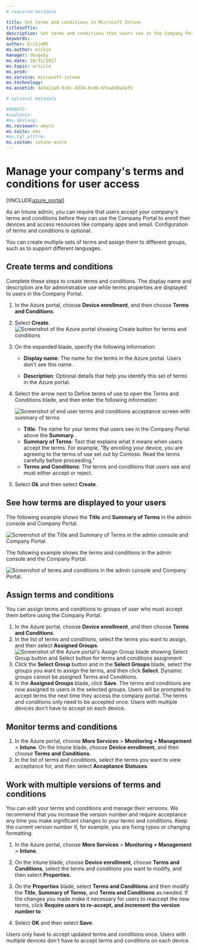 ```yaml
---
# required metadata

title: Set terms and conditions in Microsoft Intune
titlesuffix: 
description: Set terms and conditions that users see in the Company Portal for Intune.
keywords:
author: ErikjeMS
ms.author: erikje
manager: dougeby
ms.date: 10/31/2017
ms.topic: article
ms.prod:
ms.service: microsoft-intune
ms.technology:
ms.assetid: 4a3a11a8-9c0c-4334-8c6b-6fea4d0a2efb

# optional metadata

#ROBOTS:
#audience:
#ms.devlang:
ms.reviewer: amyro
ms.suite: ems
#ms.tgt_pltfrm:
ms.custom: intune-azure
---
```


# Manage your company's terms and conditions for user access

[!INCLUDE[azure_portal](./includes/azure_portal.md)]

As an Intune admin, you can require that users accept your company's terms and conditions before they can use the Company Portal to enroll their devices and access resources like company apps and email. Configuration of terms and conditions is optional.

You can create multiple sets of terms and assign them to different groups, such as to support different languages.

## Create terms and conditions
Complete these steps to create terms and conditions. The display name and description are for administrative use while terms properties are displayed to users in the Company Portal.

1. In the Azure portal, choose **Device enrollment**, and then choose **Terms and Conditions**.
2. Select **Create**.
![Screenshot of the Azure portal showing Create button for terms and conditions](media/terms-create-terms.png)
3. On the expanded blade, specify the following information:

   - **Display name**: The name for the terms in the Azure portal. Users don't see this name.

   - **Description**: Optional details that help you identify this set of terms in the Azure portal.

4. Select the arrow next to Define terms of use to open the Terms and Conditions blade, and then enter the following information:

   ![Screenshot of end user terms and conditions acceptance screen with summary of terms](./media/terms-summary-create.png)

   - **Title**: The name for your terms that users see in the Company Portal above the **Summary**.
   - **Summary of Terms**: Text that explains what it means when users accept the terms. For example, "By enrolling your device, you are agreeing to the terms of use set out by Contoso. Read the terms carefully before proceeding."
   - **Terms and Conditions**: The terms and conditions that users see and must either accept or reject.

5. Select **Ok** and then select **Create**.

## See how terms are displayed to your users
The following example shows the **Title** and **Summary of Terms** in the admin console and Company Portal.

![Screenshot of the Title and Summary of Terms in the admin console and Company Portal.](./media/terms-summary-terms.png)

The following example shows the terms and conditions in the admin console and the Company Portal.

![Screenshot of terms and conditions in the admin console and Company Portal.](./media/terms-properties-terms.png)

## Assign terms and conditions

You can assign terms and conditions to groups of user who must accept them before using the Company Portal.

1. In the Azure portal, choose **Device enrollment**, and then choose **Terms and Conditions**.
2. In the list of terms and conditions, select the terms you want to assign, and then select **Assigned Groups**.
![Screenshot of the Azure portal's Assign Group blade showing Select Group button and Select button for terms and conditions assignment](media/terms-assign-groups.png)
3. Click the **Select Group** button and in the **Select Groups** blade, select the groups you want to assign the terms, and then click **Select**. Dynamic groups cannot be assigned Terms and Conditions.
4. In the **Assigned Groups** blade, click **Save**.  The terms and conditions are now assigned to users in the selected groups. Users will be prompted to accept terms the next time they access the company portal. The terms and conditions only need to be accepted once. Users with multiple devices don't have to accept on each device.


## Monitor terms and conditions

1. In the Azure portal, choose **More Services** > **Monitoring + Management** > **Intune**. On the Intune blade, choose **Device enrollment**, and then choose **Terms and Conditions**.
2. In the list of terms and conditions, select the terms you want to view acceptance for, and then select **Acceptance Statuses**.

## Work with multiple versions of terms and conditions
You can edit your terms and conditions and manage their versions. We recommend that you increase the version number and require acceptance any time you make significant changes to your terms and conditions. Keep the current version number if, for example, you are fixing typos or changing formatting.

1. In the Azure portal, choose **More Services** > **Monitoring + Management** > **Intune**.

2. On the Intune blade, choose **Device enrollment**,  choose **Terms and Conditions**, select the terms and conditions you want to modify, and then select **Properties**.

4. On the **Properties** blade, select **Terms and Conditions** and then modify the **Title**, **Summary of Terms**, and **Terms and Conditions** as needed. If the changes you made make it necessary for users to reaccept the new terms, click **Require users to re-accept, and increment the version number to**

4.  Select **OK** and then select **Save**.

Users only have to accept updated terms and conditions once. Users with multiple devices don't have to accept terms and conditions on each device.
